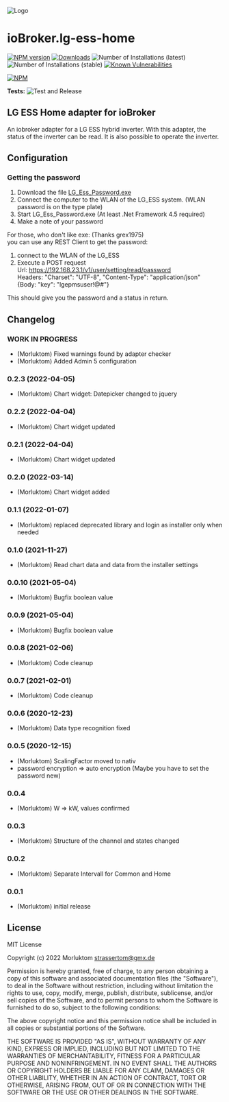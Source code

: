 ![Logo](admin/lg-ess-home.png)
# ioBroker.lg-ess-home

[![NPM version](http://img.shields.io/npm/v/iobroker.lg-ess-home.svg)](https://www.npmjs.com/package/iobroker.lg-ess-home)
[![Downloads](https://img.shields.io/npm/dm/iobroker.lg-ess-home.svg)](https://www.npmjs.com/package/iobroker.lg-ess-home)
![Number of Installations (latest)](http://iobroker.live/badges/lg-ess-home-installed.svg)
![Number of Installations (stable)](http://iobroker.live/badges/lg-ess-home-stable.svg)
[![Known Vulnerabilities](https://snyk.io/test/github/Morluktom/ioBroker.lg-ess-home/badge.svg)](https://snyk.io/test/github/Morluktom/ioBroker.lg-ess-home)

[![NPM](https://nodei.co/npm/iobroker.lg-ess-home.png?downloads=true)](https://nodei.co/npm/iobroker.lg-ess-home/)

**Tests:** ![Test and Release](https://github.com/Morluktom/ioBroker.lg-ess-home/workflows/Test%20and%20Release/badge.svg)

## LG ESS Home adapter for ioBroker

An iobroker adapter for a LG ESS hybrid inverter. With this adapter, the status of the inverter can be read. It is also possible to operate the inverter.

## Configuration

### Getting the password

1. Download the file [LG_Ess_Password.exe](https://github.com/Morluktom/ioBroker.lg-ess-home/tree/master/tools)
1. Connect the computer to the WLAN of the LG_ESS system. (WLAN password is on the type plate)
1. Start LG_Ess_Password.exe (At least .Net Framework 4.5 required)
1. Make a note of your password

For those, who don't like exe: (Thanks grex1975)\
you can use any REST Client to get the password:
1. connect to the WLAN of the LG_ESS
1. Execute a POST request\
	Url: https://192.168.23.1/v1/user/setting/read/password \
	Headers: "Charset": "UTF-8", "Content-Type": "application/json"\
	{Body: "key": "lgepmsuser!@#"}
	
This should give you the password and a status in return.

## Changelog
<!--
    Placeholder for the next version (at the beginning of the line):
    ### **WORK IN PROGRESS**
-->
### **WORK IN PROGRESS**
* (Morluktom) Fixed warnings found by adapter checker
* (Morluktom) Added Admin 5 configuration

### 0.2.3 (2022-04-05)
* (Morluktom) Chart widget: Datepicker changed to jquery

### 0.2.2 (2022-04-04)
* (Morluktom) Chart widget updated

### 0.2.1 (2022-04-04)
* (Morluktom) Chart widget updated

### 0.2.0 (2022-03-14)
* (Morluktom) Chart widget added

### 0.1.1 (2022-01-07)
* (Morluktom) replaced deprecated library and login as installer only when needed

### 0.1.0 (2021-11-27)
* (Morluktom) Read chart data and data from the installer settings

### 0.0.10 (2021-05-04)
* (Morluktom) Bugfix boolean value

### 0.0.9 (2021-05-04)
* (Morluktom) Bugfix boolean value

### 0.0.8 (2021-02-06)
* (Morluktom) Code cleanup

### 0.0.7 (2021-02-01)
* (Morluktom) Code cleanup

### 0.0.6 (2020-12-23)
* (Morluktom) Data type recognition fixed

### 0.0.5 (2020-12-15)
* (Morluktom) ScalingFactor moved to nativ
* password encryption => auto encryption (Maybe you have to set the password new)

### 0.0.4
* (Morluktom) W => kW, values confirmed

### 0.0.3
* (Morluktom) Structure of the channel and states changed

### 0.0.2
* (Morluktom) Separate Intervall for Common and Home

### 0.0.1
* (Morluktom) initial release

## License
MIT License

Copyright (c) 2022 Morluktom <strassertom@gmx.de>

Permission is hereby granted, free of charge, to any person obtaining a copy
of this software and associated documentation files (the "Software"), to deal
in the Software without restriction, including without limitation the rights
to use, copy, modify, merge, publish, distribute, sublicense, and/or sell
copies of the Software, and to permit persons to whom the Software is
furnished to do so, subject to the following conditions:

The above copyright notice and this permission notice shall be included in all
copies or substantial portions of the Software.

THE SOFTWARE IS PROVIDED "AS IS", WITHOUT WARRANTY OF ANY KIND, EXPRESS OR
IMPLIED, INCLUDING BUT NOT LIMITED TO THE WARRANTIES OF MERCHANTABILITY,
FITNESS FOR A PARTICULAR PURPOSE AND NONINFRINGEMENT. IN NO EVENT SHALL THE
AUTHORS OR COPYRIGHT HOLDERS BE LIABLE FOR ANY CLAIM, DAMAGES OR OTHER
LIABILITY, WHETHER IN AN ACTION OF CONTRACT, TORT OR OTHERWISE, ARISING FROM,
OUT OF OR IN CONNECTION WITH THE SOFTWARE OR THE USE OR OTHER DEALINGS IN THE
SOFTWARE.